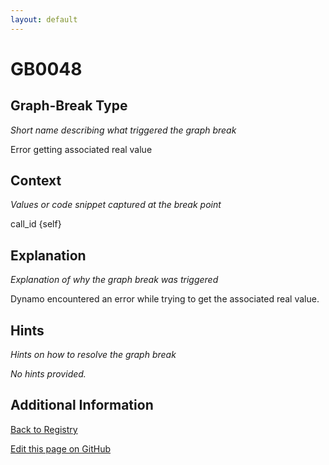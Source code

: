 ```yaml
---
layout: default
---
```

# GB0048

## Graph-Break Type
*Short name describing what triggered the graph break*

Error getting associated real value

## Context
*Values or code snippet captured at the break point*

call_id {self}

## Explanation
*Explanation of why the graph break was triggered*

Dynamo encountered an error while trying to get the associated real value.

## Hints
*Hints on how to resolve the graph break*

*No hints provided.*


## Additional Information

<!-- ADDITIONAL INFORMATION START - Add custom information below this line -->

<!-- ADDITIONAL INFORMATION END -->

[Back to Registry](../index.html)

[Edit this page on GitHub](https://github.com/pytorch-labs/compile-graph-break-site/edit/main/docs/gb/gb0048.md)
